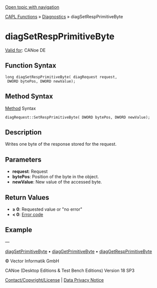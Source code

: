 [Open topic with navigation](../../../../../CANoeDEFamily.htm#Topics/CAPLFunctions/Diagnostics/Functions/CAPLfunctionDiagSetRespPrimitiveByte.md)

[CAPL Functions](../../CAPLfunctions.md) » [Diagnostics](../CAPLfunctionsDiagnosticsOverview.md) » diagSetRespPrimitiveByte

# diagSetRespPrimitiveByte

[Valid for](../../../Shared/FeatureAvailability.md): CANoe DE

## Function Syntax

```plaintext
long diagSetRespPrimitiveByte( diagRequest request, 
 DWORD bytePos, DWORD newValue);
```

## Method Syntax

[Method](../../../Shared/CAPL/General/ClassesAndObjects.md) Syntax

```plaintext
diagRequest::SetRespPrimitiveByte( DWORD bytePos, DWORD newValue);
```

## Description

Writes one byte of the response stored for the request.

## Parameters

- **request**: Request
- **bytePos**: Position of the byte in the object.
- **newValue**: New value of the accessed byte.

## Return Values

- **≥ 0**: Requested value or "no error"
- **< 0**: [Error code](../CAPLfunctionsDiagnosticsErrorCode.md)

## Example

—

[diagSetPrimitiveByte](CAPLfunctionDiagSetPrimitiveByte.md) • [diagGetPrimitiveByte](CAPLfunctionDiagGetPrimitiveByte.md) • [diagGetRespPrimitiveByte](CAPLfunctionDiagGetRespPrimitiveByte.md)

© Vector Informatik GmbH

CANoe (Desktop Editions & Test Bench Editions) Version 18 SP3

[Contact/Copyright/License](../../../Shared/ContactCopyrightLicense.md) | [Data Privacy Notice](https://www.vector.com/int/en/company/get-info/privacy-policy/)